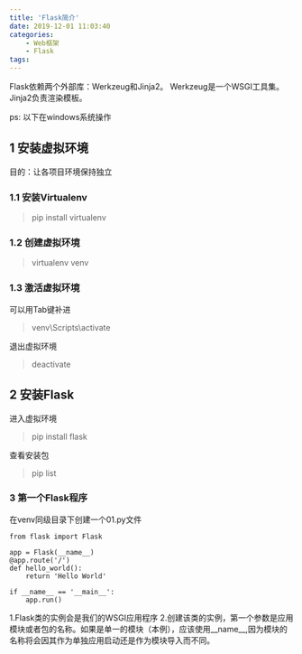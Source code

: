 ```yaml
---
title: 'Flask简介'
date: 2019-12-01 11:03:40
categories:
	- Web框架
	- Flask
tags:
---
```

Flask依赖两个外部库：Werkzeug和Jinja2。
Werkzeug是一个WSGI工具集。
Jinja2负责渲染模板。

ps: 以下在windows系统操作
## 1 安装虚拟环境
目的：让各项目环境保持独立

### 1.1 安装Virtualenv
> pip install virtualenv

### 1.2 创建虚拟环境
> virtualenv venv

### 1.3 激活虚拟环境
可以用Tab键补进
> venv\Scripts\activate

退出虚拟环境
> deactivate

## 2 安装Flask
进入虚拟环境
> pip install flask

查看安装包
> pip list

### 3 第一个Flask程序
在venv同级目录下创建一个01.py文件

	from flask import Flask

	app = Flask(__name__)
	@app.route('/')
	def hello_world():
	    return 'Hello World'

	if __name__ == '__main__':
		app.run()

1.Flask类的实例会是我们的WSGI应用程序
2.创建该类的实例，第一个参数是应用模块或者包的名称。如果是单一的模块（本例），应该使用__name__,因为模块的名称将会因其作为单独应用启动还是作为模块导入而不同。
